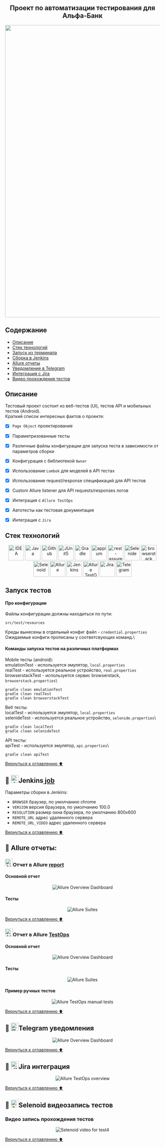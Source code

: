 <h2 align="center"> Проект по автоматизации тестирования для Альфа-Банк</h2>
<p  align="center">
<a href="https://alfabank.ru/"><img src="./images/logos/alfabank.png" width="950"></a>
</p>

## <a name="Содержание">Содержание</a>
+ [Описание](#Описание)
+ [Стек технологий](##стек-технологий)
+ [Запуск из терминала](##Запуск-тестов)
+ [Сборка в Jenkins](##jenkins-job)
+ [Allure отчеты](##Allure-отчеты)
+ [Уведомление в Telegram](##telegram-уведомления)
+ [Интеграция с Jira](##Jira-интеграция)
+ [Видео прохождения тестов](##selenoid-видеозапись-тестов)

## <a name="Описание">Описание</a>
Тестовый проект состоит из веб-тестов (UI), тестов API и мобильных тестов (Android).\
Краткий список интересных фактов о проекте:
- [x] `Page Object` проектирование
- [x] Параметризованные тесты
- [x] Различные файлы конфигурации для запуска теста в зависимости от параметров сборки
- [x] Конфигурация с библиотекой `Owner`
- [x] Использование `Lombok` для моделей в API тестах
- [x] Использование request/response спецификаций для API тестов
- [x] Custom Allure listener для API requests/responses логов
- [x] Интеграция с `Allure TestOps`
- [x] Автотесты как тестовая документация
- [x] Интеграция с `Jira`


## <a name="Описание">Стек технологий</a>
<p align="center">
<a href="https://www.jetbrains.com/idea/"><img src="/images/logos/IDEA.svg" width="50" height="50"  alt="IDEA"/></a>
<a href="https://www.java.com/"><img src="/images/logos/Java.svg" width="50" height="50"  alt="Java"/></a>
<a href="https://github.com/"><img src="/images/logos/Github.svg" width="50" height="50"  alt="Github"/></a>
<a href="https://junit.org/junit5/"><img src="/images/logos/JUnit5.svg" width="50" height="50"  alt="JUnit5"/></a>
<a href="https://gradle.org/"><img src="/images/logos/Gradle.svg" width="50" height="50"  alt="Gradle"/></a>
<a href="https://appium.io/"><img src="/images/logos/appium.svg" width="50" height="50"  alt="appium"/></a>
<a href="https://selenide.org/"><img src="/images/logos/rest-assured-logo.svg" width="50" height="50"  alt="rest-assured"/></a>
<a href="https://selenide.org/"><img src="/images/logos/Selenide.svg" width="50" height="50"  alt="Selenide"/></a>
<a href="https://www.browserstack.com//"><img src="/images/logos/browserstack.svg" width="50" height="50"  alt="browserstack"/></a>
<a href="https://aerokube.com/selenoid/"><img src="/images/logos/Selenoid.svg" width="50" height="50"  alt="Selenoid"/></a>
<a href="https://github.com/allure-framework/allure2"><img src="/images/logos/Allure.svg" width="50" height="50"  alt="Allure"/></a>
<a href="https://www.jenkins.io/"><img src="/images/logos/Jenkins.svg" width="50" height="50"  alt="Jenkins"/></a>
<a href="https://qameta.io/"><img src="/images/logos/Allure_TO.svg" width="50" height="50"  alt="Allure TestOps"/></a>
<a href="https://www.atlassian.com/software/jira/"><img src="/images/logos/Jira.svg" width="50" height="50"  alt="Jira"/></a>
<a href="https://web.telegram.org/"><img src="/images/logos/Telegram.svg" width="50" height="50"  alt="Telegram"/></a>
</p>

## <a name="Описание">Запуск тестов</a>
#### Про конфигурации
Файлы конфигурации должны находиться по пути:
```
src/test/resources
```
Креды вынесены в отдельный конфиг файл - `credential.properties`\
Ожидаемые конфиги прописаны у соответсвующих команд.\

#### Команды запуска тестов на различных платформах
Mobile тесты (android):\
emulationTest - используется эмулятор, `local.properties`\
realTest - используется реальное устройство, `real.properties`\
browserstackTest - используется сервис browserstack, `browserstack.properties`\
```
gradle clean emulationTest
gradle clean realTest
gradle clean browserstackTest
```
Веб тесты:\
localTest - используется эмулятор, `local.properties`\
selenideTest - используется реальное устройство, `selenide.properties`\
```
gradle clean localTest
gradle clean selenideTest
```
API тесты:\
apiTest - используется эмулятор, `api.properties`\
```
gradle clean apiTest
```

[Вернуться к оглавлению ⬆](#Содержание)

## :bookmark: <img src="/images/logos/Jenkins.svg" width="25" height="25"  alt="Jenkins"/>Jenkins</a><a target="_blank" href="https://jenkins.autotests.cloud/job/golem272_fast/"> job</a>

Параметры сборки в Jenkins:

- <code>BROWSER</code> браузер, по умолчанию chrome
- <code>VERSION</code> версия браузера, по умолчанию 100.0
- <code>RESOLUTION</code> размер окна браузера, по умолчанию 800x600
- <code>REMOTE_URL</code> адрес удаленного сервера
- <code>REMOTE_URL_VIDEO</code> адрес удаленного сервера

[Вернуться к оглавлению ⬆](#Содержание)

## :bookmark: Allure отчеты:
### <img src="/images/logos/Allure.svg" width="25" height="25"  alt="Allure"/>Отчет в Allure</a> <a target="_blank" href="https://jenkins.autotests.cloud/job/golem272_fast/allure/"> report</a>
#### Основной отчет
<p align="center">
<img title="Allure Overview Dashboard" src="/images/screens/overviewReport.jpg">
</p>

#### Тесты
<p align="center">
<img title="Allure Suites" src="/images/screens/testsReport.jpg">
</p>

[Вернуться к оглавлению ⬆](#Содержание)

### <img src="/images/logos/Allure_TO.svg" width="25" height="25"  alt="Allure TestOps"/>Отчет в Allure</a> <a target="_blank" href="https://allure.autotests.cloud/jobrun/19967"> TestOps</a>
#### Основной отчет
<p align="center">
<img title="Allure Overview Dashboard" src="/images/screens/overviewOps.jpg">
</p>

#### Тесты
<p align="center">
<img title="Allure Suites" src="/images/screens/testsOps.jpg">
</p>

#### Пример ручных тестов
<p align="center">
  <img title="Allure TestOps manual tests" src="/images/screens/manual.jpg">
</p>

[Вернуться к оглавлению ⬆](#Содержание)

## :bookmark: <img src="/images/logos/Telegram.svg" width="25" height="25"  alt="Telegram"/>Telegram уведомления</a>

<p align="center">
<img title="Allure Overview Dashboard" src="/images/screens/telegram.jpg">
</p>

[Вернуться к оглавлению ⬆](#Содержание)

## :bookmark: <img src="/images/logos/Jira.svg" width="25" height="25" alt="Jira"/>Jira интеграция</a>
<p align="center">
  <img title="Allure TestOps overview" src="/images/screens/jira.jpg">
</p>

[Вернуться к оглавлению ⬆](#Содержание)

## :bookmark: <img src="/images/logos/Selenoid.svg" width="25" height="25" alt="Selenoid"/>Selenoid видеозапись тестов</a>
### Видео запись прохождения тестов
<p align="center">
  <img title="Selenoid video for test4" src="/images/gif/video.gif">
</p>

[Вернуться к оглавлению ⬆](#Содержание)